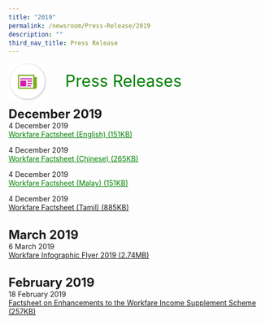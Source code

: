 ```yaml
---
title: "2019"
permalink: /newsroom/Press-Release/2019
description: ""
third_nav_title: Press Release
---
```

<img align="left" src="/images/icons/ico_media_articles.png" class="PressReleaseIcon">
<br>
<font align="center" color="green" size="+3">&nbsp;&nbsp;&nbsp;&nbsp;Press Releases</font><br><br>

<font size="+2"><b>December 2019</b></font><br>
4 December 2019<br>
<a class="hyperlink" href="/files/pdf-press-release/dec-2019/Workfare%20Factsheet-English.pdf">Workfare Factsheet (English) (151KB)</a>

4 December 2019<br>
<a class="hyperlink" href=/files/pdf-press-release/dec-2019/Workfare%20Factsheet-Chinese.pdf>Workfare Factsheet (Chinese) (265KB)</a>

4 December 2019<br>
<a class="hyperlink" href=/files/pdf-press-release/dec-2019/Workfare%20Factsheet-Malay.pdf>Workfare Factsheet (Malay) (151KB)</a>

4 December 2019 <br>
[Workfare Factsheet (Tamil) (885KB)](/files/pdf-press-release/dec-2019/Workfare%20Factsheet-Tamil.pdf)

<br><font size="+2"><b>March 2019</b></font><br>
6 March 2019<br>
[Workfare Infographic Flyer 2019 (2.74MB)](/files/pdf-press-release/mar-2019/Workfare%20Infographic%20Flyer%202019.pdf)

<br><font size="+2"><b>February 2019</b></font><br>
18 February 2019<br>
[Factsheet on Enhancements to the Workfare Income Supplement Scheme (257KB)](/files/pdf-press-release/feb-2019/PressRelease_Feb2019.pdf)

<style>
img.PressReleaseIcon {
  height: 15%;
  width: 15%;
}
 a.hyperlink {
    color:green;
  }
a.hyperlink:hover {
    color:MediumVioletRed;
  }
</style>